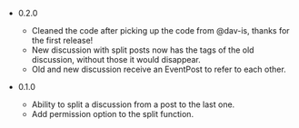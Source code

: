 - 0.2.0
  - Cleaned the code after picking up the code from @dav-is, thanks for the first release!
  - New discussion with split posts now has the tags of the old discussion, without those it would disappear.
  - Old and new discussion receive an EventPost to refer to each other.

- 0.1.0
  - Ability to split a discussion from a post to the last one.
  - Add permission option to the split function.
